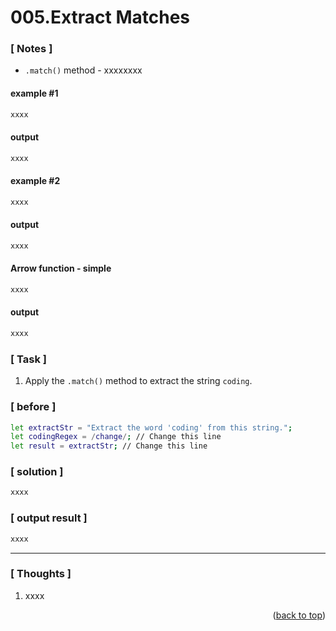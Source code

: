 <a name="topage"></a>

# 005.Extract Matches

### [ Notes ]

  * `.match()` method - xxxxxxxx

#### example #1

```sh
xxxx
```

#### output
```sh
xxxx
```

#### example #2

```sh
xxxx
```

#### output
```sh
xxxx
```

#### Arrow function - simple

```sh
xxxx
```

#### output
```sh
xxxx
```

### [ Task ]
  1. Apply the `.match()` method to extract the string `coding`.


### [ before ]

```sh
let extractStr = "Extract the word 'coding' from this string.";
let codingRegex = /change/; // Change this line
let result = extractStr; // Change this line
```

### [ solution ]

```sh
xxxx
```

### [ output result ]

```sh
xxxx
```

-----

### [ Thoughts ]

  1. xxxx
  

<p align="right">(<a href="#topage">back to top</a>)</p>
<br/>
<br/>
